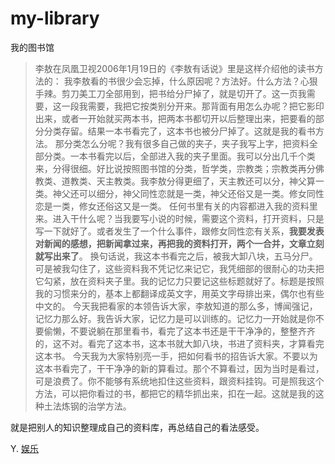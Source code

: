 # my-library
我的图书馆
> 李敖在凤凰卫视2006年1月19日的《李敖有话说》里是这样介绍他的读书方法的：
我李敖看的书很少会忘掉，什么原因呢？方法好。什么方法？心狠手辣。剪刀美工刀全部用到，把书给分尸掉了，就是切开了。这一页我需要，这一段我需要，我把它按类别分开来。那背面有用怎么办呢？把它影印出来，或者一开始就买两本书，把两本书都切开以后整理出来，把要看的部分分类存留。结果一本书看完了，这本书也被分尸掉了。这就是我的看书方法。
那分类怎么分呢？我有很多自己做的夹子，夹子我写上字，把资料全部分类。一本书看完以后，全部进入我的夹子里面。我可以分出几千个类来，分得很细。好比说按照图书馆的分类，哲学类，宗教类；宗教类再分佛教类、道教类、天主教类。我李敖分得更细了，天主教还可以分，神父算一类。神父还可以细分，神父同性恋就是一类，神父还俗又是一类。修女同性恋是一类，修女还俗这又是一类。
任何书里有关的内容都进入我的资料里来。进入干什么呢？当我要写小说的时候，需要这个资料，打开资料，只是写一下就好了。或者发生了一个什么事件，跟修女同性恋有关系，**我要发表对新闻的感想，把新闻拿过来，再把我的资料打开，两个一合并，文章立刻就写出来了**。
换句话说，我这本书看完之后，被我大卸八块，五马分尸。可是被我勾住了，这些资料我不凭记忆来记它，我凭细部的很耐心的功夫把它勾紧，放在资料夹子里。我的记忆力只要记这些标题就好了。标题是按照我的习惯来分的，基本上都翻译成英文字，用英文字母排出来，偶尔也有些中文的。 
今天我把看家的本领告诉大家，李敖知道的那么多，博闻强记，记忆力那么好。我告诉大家，记忆力是可以训练的。记忆力一开始就是你不要偷懒，不要说躺在那里看书，看完了这本书还是干干净净的，整整齐齐的，这不对。看完了这本书，这本书就大卸八块，书进了资料夹，才算看完这本书。
今天我为大家特别亮一手，把如何看书的招告诉大家。不要以为这本书看完了，干干净净的新的算看过。那个不算看过，因为当时是看过，可是浪费了。你不能够有系统地扣住这些资料，跟资料挂钩。可是照我这个方法，可以把你看过的书，都把它的精华抓出来，扣在一起。这就是我的这种土法炼钢的治学方法。

就是把别人的知识整理成自己的资料库，再总结自己的看法感受。

Y. [娱乐](娱乐.md)

